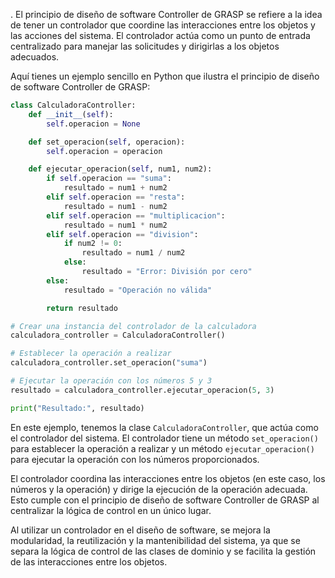.
El principio de diseño de software Controller de GRASP se refiere a la idea de tener un controlador que coordine las interacciones entre los objetos y las acciones del sistema. El controlador actúa como un punto de entrada centralizado para manejar las solicitudes y dirigirlas a los objetos adecuados.

Aquí tienes un ejemplo sencillo en Python que ilustra el principio de diseño de software Controller de GRASP:

```python
class CalculadoraController:
    def __init__(self):
        self.operacion = None

    def set_operacion(self, operacion):
        self.operacion = operacion

    def ejecutar_operacion(self, num1, num2):
        if self.operacion == "suma":
            resultado = num1 + num2
        elif self.operacion == "resta":
            resultado = num1 - num2
        elif self.operacion == "multiplicacion":
            resultado = num1 * num2
        elif self.operacion == "division":
            if num2 != 0:
                resultado = num1 / num2
            else:
                resultado = "Error: División por cero"
        else:
            resultado = "Operación no válida"

        return resultado

# Crear una instancia del controlador de la calculadora
calculadora_controller = CalculadoraController()

# Establecer la operación a realizar
calculadora_controller.set_operacion("suma")

# Ejecutar la operación con los números 5 y 3
resultado = calculadora_controller.ejecutar_operacion(5, 3)

print("Resultado:", resultado)
```

En este ejemplo, tenemos la clase `CalculadoraController`, que actúa como el controlador del sistema. El controlador tiene un método `set_operacion()` para establecer la operación a realizar y un método `ejecutar_operacion()` para ejecutar la operación con los números proporcionados.

El controlador coordina las interacciones entre los objetos (en este caso, los números y la operación) y dirige la ejecución de la operación adecuada. Esto cumple con el principio de diseño de software Controller de GRASP al centralizar la lógica de control en un único lugar.

Al utilizar un controlador en el diseño de software, se mejora la modularidad, la reutilización y la mantenibilidad del sistema, ya que se separa la lógica de control de las clases de dominio y se facilita la gestión de las interacciones entre los objetos.
